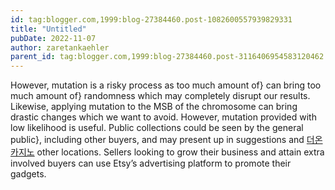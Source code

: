 ```yaml
---
id: tag:blogger.com,1999:blog-27384460.post-1082600557939829331
title: "Untitled"
pubDate: 2022-11-07
author: zaretankaehler
parent_id: tag:blogger.com,1999:blog-27384460.post-3116406954583120462
---
```


However, mutation is a risky process as too much amount of} can bring too much amount of} randomness which may completely disrupt our results. Likewise, applying mutation to the MSB of the chromosome can bring drastic changes which we want to avoid. However, mutation provided with low likelihood is useful. Public collections could be seen by the general public}, including other buyers, and may present up in suggestions and [더온카지노](https://casino.edu.kg/%EB%8D%94%EC%98%A8-%EC%B9%B4%EC%A7%80%EB%85%B8.html) other locations. Sellers looking to grow their business and attain extra involved buyers can use Etsy’s advertising platform to promote their gadgets.